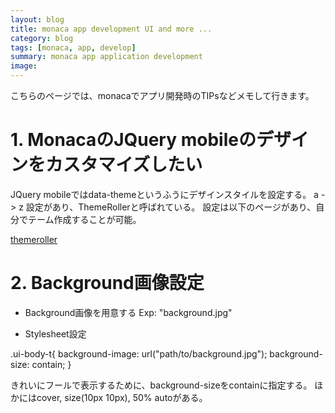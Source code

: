 ```yaml
---
layout: blog
title: monaca app development UI and more ...
category: blog
tags: [monaca, app, develop]
summary: monaca app application development
image:
---
```


こちらのページでは、monacaでアプリ開発時のTIPsなどメモして行きます。

# 1. MonacaのJQuery mobileのデザインをカスタマイズしたい

JQuery mobileではdata-themeというふうにデザインスタイルを設定する。
a -> z 設定があり、ThemeRollerと呼ばれている。
設定は以下のページがあり、自分でテーム作成することが可能。

[themeroller](https://themeroller.jquerymobile.com/)


# 2. Background画像設定

* Background画像を用意する
Exp: "background.jpg"

* Stylesheet設定

.ui-body-t{
  background-image: url("path/to/background.jpg");
  background-size: contain;
}

きれいにフールで表示するために、background-sizeをcontainに指定する。
ほかにはcover, size(10px 10px), 50% autoがある。
